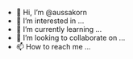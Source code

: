 - 👋 Hi, I’m @aussakorn
- 👀 I’m interested in ...
- 🌱 I’m currently learning ...
- 💞️ I’m looking to collaborate on ...
- 📫 How to reach me ...

<!---
aussakorn/aussakorn is a ✨ special ✨ repository because its `README.md` (this file) appears on your GitHub profile.
You can click the Preview link to take a look at your changes.
--->
